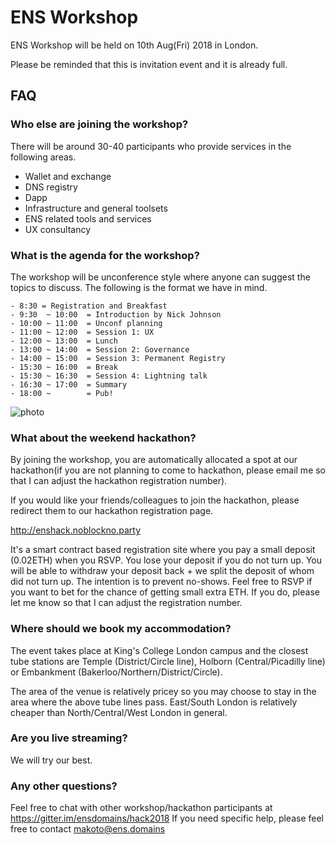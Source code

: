 # ENS Workshop

ENS Workshop will be held on 10th Aug(Fri) 2018 in London.

Please be reminded that this is invitation event and it is already full.


## FAQ

### Who else are joining the workshop?

There will be around 30-40 participants who provide services in the following areas.

- Wallet and exchange
- DNS registry
- Dapp
- Infrastructure and general toolsets
- ENS related tools and services
- UX consultancy

### What is the agenda for the workshop?

The workshop will be unconference style where anyone can suggest the topics to discuss. The following is the format we have in mind.

```
- 8:30 = Registration and Breakfast
- 9:30  ~ 10:00  = Introduction by Nick Johnson
- 10:00 ~ 11:00  = Unconf planning
- 11:00 ~ 12:00  = Session 1: UX
- 12:00 ~ 13:00  = Lunch
- 13:00 ~ 14:00  = Session 2: Governance
- 14:00 ~ 15:00  = Session 3: Permanent Registry
- 15:30 ~ 16:00  = Break
- 15:30 ~ 16:30  = Session 4: Lightning talk
- 16:30 ~ 17:00  = Summary
- 18:00 ~        = Pub!
```
![photo](https://pbs.twimg.com/media/DkOqS-_WwAAe5kt.jpg:large)


### What about the weekend hackathon?

By joining the workshop, you are automatically allocated a spot at our hackathon(if you are not planning to come to hackathon, please email me so that I can adjust the hackathon registration number).

If you would like your friends/colleagues to join the hackathon, please redirect them to our hackathon registration page.

http://enshack.noblockno.party

It's a smart contract based registration site where you pay a small deposit (0.02ETH) when you RSVP. You lose your deposit if you do not turn up. You will be able to withdraw your deposit back + we split the deposit of whom did not turn up. The intention is to prevent no-shows. Feel free to RSVP if you want to bet for the chance of getting small extra ETH. If you do, please let me know so that I can adjust the registration number.

### Where should we book my accommodation?

The event takes place at King's College London campus and the closest tube stations are Temple (District/Circle line), Holborn (Central/Picadilly line) or Embankment (Bakerloo/Northern/District/Circle).

The area of the venue is relatively pricey so you may choose to stay in the area where the above tube lines pass. East/South London is relatively cheaper than North/Central/West London in general.

### Are you live streaming?

We will try our best.

### Any other questions?

Feel free to chat with other workshop/hackathon participants at https://gitter.im/ensdomains/hack2018
If you need specific help, please feel free to contact makoto@ens.domains
